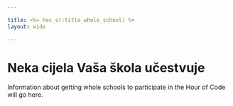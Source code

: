 ```yaml
---

title: <%= hoc_s(:title_whole_school) %>
layout: wide

---
```


# Neka cijela Vaša škola učestvuje

Information about getting whole schools to participate in the Hour of Code will go here.